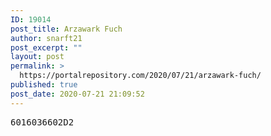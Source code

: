 ```yaml
---
ID: 19014
post_title: Arzawark Fuch
author: snarft21
post_excerpt: ""
layout: post
permalink: >
  https://portalrepository.com/2020/07/21/arzawark-fuch/
published: true
post_date: 2020-07-21 21:09:52
---
```

<pre>6016036602D2</pre>